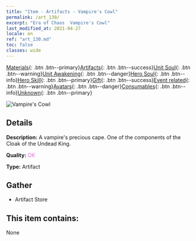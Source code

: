 ```yaml
---
title: "Item - Artifacts - Vampire's Cowl"
permalink: /art_130/
excerpt: "Era of Chaos  Vampire's Cowl"
last_modified_at: 2021-04-27
locale: en
ref: "art_130.md"
toc: false
classes: wide
---
```

 [Materials](/Items/){: .btn .btn--primary}[Artifacts](/Items/Artifacts/){: .btn .btn--success}[Unit Soul](/Items/UnitSoul/){: .btn .btn--warning}[Unit Awakening](/Items/UnitAwakening/){: .btn .btn--danger}[Hero Soul](/Items/HeroSoul/){: .btn .btn--info}[Hero Skill](/Items/HeroSkill/){: .btn .btn--primary}[Gift](/Items/Gift/){: .btn .btn--success}[Event related](/Items/Events/){: .btn .btn--warning}[Avatars](/Items/Avatars/){: .btn .btn--danger}[Consumables](/Items/Consumables/){: .btn .btn--info}[Unknown](/Items/Unknown/){: .btn .btn--primary}

 ![Vampire's Cowl](/images/t/artifact_40322.png)

## Details
 **Description:** A vampire's precious cape. One of the components of the Cloak of the Undead King.

 **Quality:** <span style="color: #DA70D6">OK</span>

 **Type:** Artifact

## Gather

*    Artifact Store 

## This item contains:

  None

